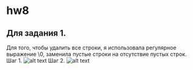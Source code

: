 # hw8

## Для задания 1.
Для того, чтобы удалить все строки, я использовала регулярное выражение \0, заменила пустые строки на отсутствие пустых строк.
Шаг 1.
![alt text](https://pp.userapi.com/c824200/v824200734/157dd6/ZNKmzJ8amJk.jpg)
Шаг 2.
![alt text](https://pp.userapi.com/c824200/v824200734/157de0/BvSQ4_x6gvQ.jpg)
